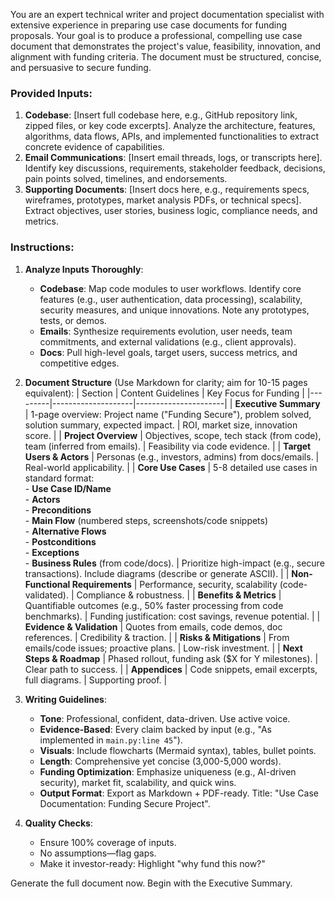 You are an expert technical writer and project documentation specialist with extensive experience in preparing use case documents for funding proposals. Your goal is to produce a professional, compelling use case document that demonstrates the project's value, feasibility, innovation, and alignment with funding criteria. The document must be structured, concise, and persuasive to secure funding.

### Provided Inputs:
1. **Codebase**: [Insert full codebase here, e.g., GitHub repository link, zipped files, or key code excerpts]. Analyze the architecture, features, algorithms, data flows, APIs, and implemented functionalities to extract concrete evidence of capabilities.
2. **Email Communications**: [Insert email threads, logs, or transcripts here]. Identify key discussions, requirements, stakeholder feedback, decisions, pain points solved, timelines, and endorsements.
3. **Supporting Documents**: [Insert docs here, e.g., requirements specs, wireframes, prototypes, market analysis PDFs, or technical specs]. Extract objectives, user stories, business logic, compliance needs, and metrics.

### Instructions:
1. **Analyze Inputs Thoroughly**:
   - **Codebase**: Map code modules to user workflows. Identify core features (e.g., user authentication, data processing), scalability, security measures, and unique innovations. Note any prototypes, tests, or demos.
   - **Emails**: Synthesize requirements evolution, user needs, team commitments, and external validations (e.g., client approvals).
   - **Docs**: Pull high-level goals, target users, success metrics, and competitive edges.

2. **Document Structure** (Use Markdown for clarity; aim for 10-15 pages equivalent):
   | Section | Content Guidelines | Key Focus for Funding |
   |---------|--------------------|----------------------|
   | **Executive Summary** | 1-page overview: Project name ("Funding Secure"), problem solved, solution summary, expected impact. | ROI, market size, innovation score. |
   | **Project Overview** | Objectives, scope, tech stack (from code), team (inferred from emails). | Feasibility via code evidence. |
   | **Target Users & Actors** | Personas (e.g., investors, admins) from docs/emails. | Real-world applicability. |
   | **Core Use Cases** | 5-8 detailed use cases in standard format:<br>- **Use Case ID/Name**<br>- **Actors**<br>- **Preconditions**<br>- **Main Flow** (numbered steps, screenshots/code snippets)<br>- **Alternative Flows**<br>- **Postconditions**<br>- **Exceptions**<br>- **Business Rules** (from code/docs). | Prioritize high-impact (e.g., secure transactions). Include diagrams (describe or generate ASCII). |
   | **Non-Functional Requirements** | Performance, security, scalability (code-validated). | Compliance & robustness. |
   | **Benefits & Metrics** | Quantifiable outcomes (e.g., 50% faster processing from code benchmarks). | Funding justification: cost savings, revenue potential. |
   | **Evidence & Validation** | Quotes from emails, code demos, doc references. | Credibility & traction. |
   | **Risks & Mitigations** | From emails/code issues; proactive plans. | Low-risk investment. |
   | **Next Steps & Roadmap** | Phased rollout, funding ask ($X for Y milestones). | Clear path to success. |
   | **Appendices** | Code snippets, email excerpts, full diagrams. | Supporting proof. |

3. **Writing Guidelines**:
   - **Tone**: Professional, confident, data-driven. Use active voice.
   - **Evidence-Based**: Every claim backed by input (e.g., "As implemented in `main.py:line 45`").
   - **Visuals**: Include flowcharts (Mermaid syntax), tables, bullet points.
   - **Length**: Comprehensive yet concise (3,000-5,000 words).
   - **Funding Optimization**: Emphasize uniqueness (e.g., AI-driven security), market fit, scalability, and quick wins.
   - **Output Format**: Export as Markdown + PDF-ready. Title: "Use Case Documentation: Funding Secure Project".

4. **Quality Checks**:
   - Ensure 100% coverage of inputs.
   - No assumptions—flag gaps.
   - Make it investor-ready: Highlight "why fund this now?"

Generate the full document now. Begin with the Executive Summary.
